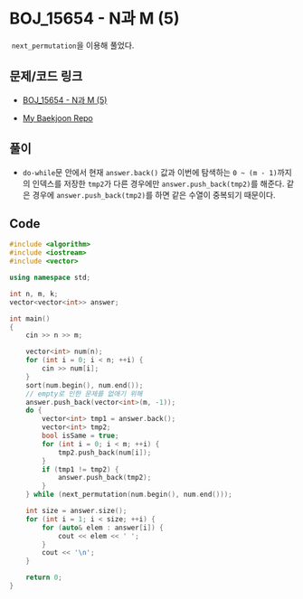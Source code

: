 # BOJ_15654 - N과 M (5)

&nbsp;`next_permutation`을 이용해 풀었다.

## 문제/코드 링크

- [BOJ_15654 - N과 M (5)](https://www.acmicpc.net/problem/15654)

- [My Baekjoon Repo](https://github.com/Meantint/Baekjoon)

## 풀이

- `do-while`문 안에서 현재 `answer.back()` 값과 이번에 탐색하는 `0 ~ (m - 1)`까지의 인덱스를 저장한 `tmp2`가 다른 경우에만 `answer.push_back(tmp2)`를 해준다. 같은 경우에 `answer.push_back(tmp2)`를 하면 같은 수열이 중복되기 때문이다.

## Code

```cpp
#include <algorithm>
#include <iostream>
#include <vector>

using namespace std;

int n, m, k;
vector<vector<int>> answer;

int main()
{
    cin >> n >> m;

    vector<int> num(n);
    for (int i = 0; i < n; ++i) {
        cin >> num[i];
    }
    sort(num.begin(), num.end());
    // empty로 인한 문제를 없애기 위해
    answer.push_back(vector<int>(m, -1));
    do {
        vector<int> tmp1 = answer.back();
        vector<int> tmp2;
        bool isSame = true;
        for (int i = 0; i < m; ++i) {
            tmp2.push_back(num[i]);
        }
        if (tmp1 != tmp2) {
            answer.push_back(tmp2);
        }
    } while (next_permutation(num.begin(), num.end()));

    int size = answer.size();
    for (int i = 1; i < size; ++i) {
        for (auto& elem : answer[i]) {
            cout << elem << ' ';
        }
        cout << '\n';
    }

    return 0;
}
```
